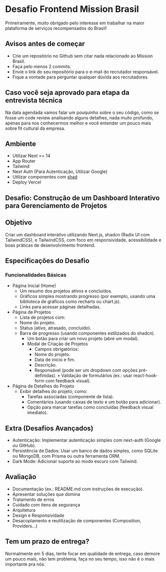 # Desafio Frontend Mission Brasil
Primeiramente, muito obrigado pelo interesse em trabalhar na maior plataforma de serviços recompensados do Brasil!

## Avisos antes de começar
- Crie um repositório no Github sem citar nada relacionado ao Mission Brasil.
- Faça pelo menos 2 commits.
- Envie o link do seu repositório para o e-mail do recrutador responsável.
- Fique a vontade para perguntar qualquer dúvida aos recrutadores.

## Caso você seja aprovado para etapa da entrevista técnica
Na data agendada vamos falar um pouquinho sobre o seu código, como se fosse um code review analisando alguns detalhes, nada muito profundo, apenas para nos conhecermos melhor e você entender um pouco mais sobre fit cultural da empresa.

## Ambiente
- Utilizar Next >= 14
- App Router
- Tailwind
- Next Auth (Para Autenticação, Utilizar Google)
- Utilizar componentes com [shad](https://ui.shadcn.com/)
- Deploy Vercel

## Desafio: Construção de um Dashboard Interativo para Gerenciamento de Projetos

## Objetivo

Criar um dashboard interativo utilizando Next.js, shadcn (Radix UI com TailwindCSS), e TailwindCSS, com foco em responsividade, acessibilidade e boas práticas de desenvolvimento frontend.

## Especificações do Desafio

### Funcionalidades Básicas

- Página Inicial (Home)
  - Um resumo dos projetos ativos e concluídos.
  - Gráficos simples mostrando progresso (por exemplo, usando uma biblioteca de gráficos como recharts ou chart.js).
  - Links para acessar páginas detalhadas.
- Página de Projetos
  - Lista de projetos com:
  - Nome do projeto.
  - Status (ativo, atrasado, concluído).
  - Barra de progresso (usando componentes estilizados do shadcn).
	- Um botão para criar um novo projeto (abre um modal).
    - Modal de Criação de Projetos
      - Campos obrigatórios:
      - Nome do projeto.
      - Data de início e fim.
      - Descrição.
      - Responsável (pode ser um dropdown com opções pré-definidas).
	•	Validação de formulários (ex.: usar react-hook-form com feedback visual).
- Página de Detalhes do Projeto
  - Exibir detalhes do projeto, como:
    - Tarefas associadas (componente de lista).
    - Comentários (usando caixas de texto e um botão para adicionar).
    - Opção para marcar tarefas como concluídas (feedback visual imediato).


## Extra (Desafios Avançados)
- Autenticação: Implementar autenticação simples com next-auth (Google ou GitHub).
- Persistência de Dados: Usar um banco de dados simples, como SQLite ou MongoDB, com Prisma ou outra ferramenta ORM.
- Dark Mode: Adicionar suporte ao modo escuro com Tailwind.

## Avaliação

- Documentação (ex.: README.md com instruções de execução).
- Apresentar soluções que domina
- Tratamento de erros
- Cuidado com itens de segurança
- Arquitetura
- Design e Responsividade
- Desacoplamento e reutilização de componentes (Composition, Providers...)

## Tem um prazo de entrega?

Normalmente em 5 dias, tente focar em qualidade de entrega, caso demore um pouco mais, não tem problema, faça no seu tempo, isso não é o mais importante pra nós.
